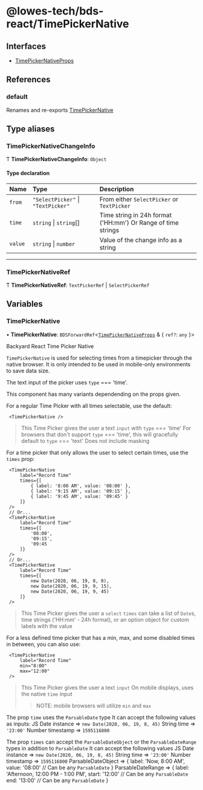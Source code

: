 # @lowes-tech/bds-react/TimePickerNative

## Interfaces

- [TimePickerNativeProps](interfaces/TimePickerNativeProps.md)

## References

### default

Renames and re-exports [TimePickerNative](README.md#timepickernative)

## Type aliases

### TimePickerNativeChangeInfo

Ƭ **TimePickerNativeChangeInfo**: `Object`

#### Type declaration

| Name | Type | Description |
| :------ | :------ | :------ |
| `from` | ``"SelectPicker"`` \| ``"TextPicker"`` | From either `SelectPicker` or `TextPicker` |
| `time` | `string` \| `string`[] | Time string in 24h format ('HH:mm') Or Range of time strings |
| `value` | `string` \| `number` | Value of the change info as a string |

___

### TimePickerNativeRef

Ƭ **TimePickerNativeRef**: `TextPickerRef` \| `SelectPickerRef`

## Variables

### TimePickerNative

• **TimePickerNative**: `BDSForwardRef`<[`TimePickerNativeProps`](interfaces/TimePickerNativeProps.md) & { `ref?`: `any`  }\>

Backyard React Time Picker Native

`TimePickerNative` is used for selecting times from a timepicker through the native browser.
It is only intended to be used in mobile-only environments to save data size.

The text input of the picker uses `type` === 'time'.

This component has many variants dependending on the props given.

For a regular Time Picker with all times selectable, use the default:
```
 <TimePickerNative />
```
> This Time Picker gives the user a text `input` with `type` === 'time'
> For browsers that don't support `type` === 'time', this will gracefully default to `type` === 'text'
> Does not include masking

For a time picker that only allows the user to select certain times, use the `times` prop:
```
 <TimePickerNative
     label="Record Time"
     times={[
         { label: '8:00 AM', value: '08:00' },
         { label: '9:15 AM', value: '09:15' },
         { label: '9:45 AM', value: '09:45' }
     ]}
 />
 // Or...
 <TimePickerNative
     label="Record Time"
     times={[
         '08:00',
         '09:15',
         '09:45
     ]}
 />
 // Or...
 <TimePickerNative
     label="Record Time"
     times={[
         new Date(2020, 06, 19, 8, 0),
         new Date(2020, 06, 19, 9, 15),
         new Date(2020, 06, 19, 9, 45)
     ]}
 />
```
> This Time Picker gives the user a `select`
> `times` can take a list of `Date`s, time strings ('HH:mm' - 24h format), or an option object for custom labels with the value

For a less defined time picker that has a min, max, and some disabled times in between, you can also use:
```
 <TimePickerNative
     label="Record Time"
     min="8:00"
     max="12:00"
 />
```
> This Time Picker gives the user a text `input`
> On mobile displays, uses the native `time` input
 >> NOTE: mobile browsers will utilize `min` and `max`

The prop `time` uses the `ParsableDate` type
It can accept the following values as inputs:
 JS Date instance => `new Date(2020, 06, 19, 8, 45)`
 String time => `'23:00'`
 Number timestamp => `1595116800`

The prop `times` can accept the `ParsableDateObject` or the `ParsableDateRange` types in addition to `ParsableDate`
It can accept the following values
 JS Date instance => `new Date(2020, 06, 19, 8, 45)`
 String time => `'23:00'`
 Number timestamp => `1595116800`
 ParsableDateObject => {
     label: 'Now, 8:00 AM',
     value: '08:00' // Can be any `ParsableDate`
 }
 ParsableDateRange => {
     label: 'Afternoon, 12:00 PM - 1:00 PM',
     start: '12:00' // Can be any `ParsableDate`
     end: '13:00' // Can be any `ParsableDate`
 }
